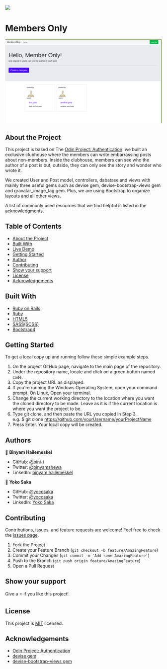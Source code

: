 ![](https://img.shields.io/badge/Microverse-blueviolet)
# Members Only
![Top Page Screenshot](./app/assets/images/screenshot.png)

## About the Project

This project is based on The [Odin Project: Authentication](https://www.theodinproject.com/courses/ruby-on-rails/lessons/authentication). we built an exclusive clubhouse where the members can write embarrassing posts about non-members. Inside the clubhouse, members can see who the author of a post is but, outside, they can only see the story and wonder who wrote it.

We created User and Post model, controllers, dabatase and views with mainly three useful gems such as devise gem, devise-bootstrap-views gem and gravatar_image_tag gem. Plus, we are using Bootstrap to organize layouts and all other views.

A list of commonly used resources that we find helpful is listed in the acknowledgments.


## Table of Contents

* [About the Project](#about-the-project)
* [Built With](#built-with)
* [Live Demo](#live-demo)
* [Getting Started](#getting-started)
* [Author](#author)
* [Contributing](#contributing)
* [Show your support](#show-your-support)
* [License](#license)
* [Acknowledgements](#acknowledgements)

## Built With

* [Ruby on Rails](https://rubyonrails.org/)
* [Ruby](https://www.ruby-lang.org/en/)
* [HTML5](https://en.wikipedia.org/wiki/HTML5)
* [SASS(SCSS)](https://sass-lang.com/)
* [Bootstrap4](https://getbootstrap.com/docs/4.0/getting-started/introduction/)


## Getting Started

To get a local copy up and running follow these simple example steps.

1. On the project GitHub page, navigate to the main page of the repository.
2. Under the repository name, locate and click on a green button named `Code`.
3. Copy the project URL as displayed.
4. If you're running the Windows Operating System, open your command prompt. On Linux, Open your terminal.
5. Change the current working directory to the location where you want the cloned directory to be made. Leave as it is if the current location is where you want the project to be.
6. Type git clone, and then paste the URL you copied in Step 3. <br>
e.g. $ git clone https://github.com/yourUsername/yourProjectName
7. Press Enter. Your local copy will be created.


## Authors

👤 **Binyam Hailemeskel**

- GitHub: [@bini-i](https://github.com/bini-i)
- Twitter: [@binyamshewa](https://twitter.com/binyamshewa)
- LinkedIn: [binyam hailemeskel](https://www.linkedin.com/in/bini-i/)


👤 **Yoko Saka**

- GitHub: [@yocosaka](https://github.com/yocosaka)
- Twitter: [@yocosaka](https://twitter.com/yocosaka)
- LinkedIn: [Yoko Saka](https://www.linkedin.com/in/yokosaka)


## Contributing

Contributions, issues, and feature requests are welcome!
Feel free to check the [issues page](../../issues).

1. Fork the Project
2. Create your Feature Branch (`git checkout -b feature/AmazingFeature`)
3. Commit your Changes (`git commit -m 'Add some AmazingFeature'`)
4. Push to the Branch (`git push origin feature/AmazingFeature`)
5. Open a Pull Request


## Show your support

Give a ⭐️ if you like this project!


## License

This project is [MIT](./LICENSE) licensed.


## Acknowledgements
* [Odin Project: Authentication](https://www.theodinproject.com/courses/ruby-on-rails/lessons/authentication)
* [devise gem](https://github.com/heartcombo/devise#starting-with-rails)
* [devise-bootstrap-views gem](https://github.com/hisea/devise-bootstrap-views)
